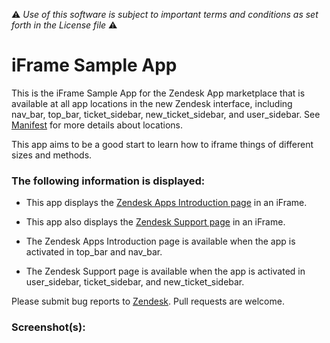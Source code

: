 :warning: *Use of this software is subject to important terms and conditions as set forth in the License file* :warning:

# iFrame Sample App

This is the iFrame Sample App for the Zendesk App marketplace that is available at all app locations in the new Zendesk interface, including nav_bar, top_bar, ticket_sidebar, new_ticket_sidebar, and user_sidebar. See [Manifest](http://developer.zendesk.com/documentation/apps/manifest.html) for more details about locations.

This app aims to be a good start to learn how to iframe things of different sizes and methods.

### The following information is displayed:

* This app displays the [Zendesk Apps Introduction page](http://developer.zendesk.com/documentation/apps/introduction.html) in an iFrame.

* This app also displays the [Zendesk Support page](http://support.zendesk.com) in an iFrame.

* The Zendesk Apps Introduction page is available when the app is activated in top_bar and nav_bar.

* The Zendesk Support page is available when the app is activated in user_sidebar, ticket_sidebar, and new_ticket_sidebar.


Please submit bug reports to [Zendesk](https://support.zendesk.com/requests/new). Pull requests are welcome.


### Screenshot(s):
